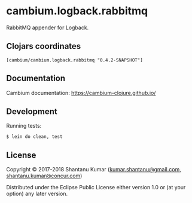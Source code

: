 # cambium.logback.rabbitmq

RabbitMQ appender for Logback.


## Clojars coordinates

`[cambium/cambium.logback.rabbitmq "0.4.2-SNAPSHOT"]`


## Documentation

Cambium documentation: https://cambium-clojure.github.io/


## Development

Running tests:
```shell
$ lein do clean, test
```


## License

Copyright © 2017-2018 Shantanu Kumar (kumar.shantanu@gmail.com, shantanu.kumar@concur.com)

Distributed under the Eclipse Public License either version 1.0 or (at
your option) any later version.
